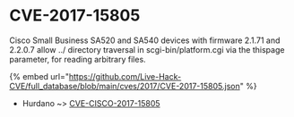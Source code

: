 # CVE-2017-15805

Cisco Small Business SA520 and SA540 devices with firmware 2.1.71 and 2.2.0.7 allow ../ directory traversal in scgi-bin/platform.cgi via the thispage parameter, for reading arbitrary files.

{% embed url="https://github.com/Live-Hack-CVE/full_database/blob/main/cves/2017/CVE-2017-15805.json" %}


* Hurdano ~> [CVE-CISCO-2017-15805](https://www.alice-snow.ru/2017/database/cve-2017-15805/cve-cisco-2017-15805-hurdano)